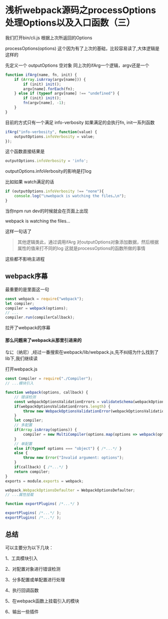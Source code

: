 # 浅析webpack源码之processOptions处理Options以及入口函数（三）

我们打开bin/cli.js
根据上次所返回的Options


processOptions(options)
这个因为有了上次的基础，比较容易读了,大体逻辑是这样的

先定义一个 outputOptions 空对象
同上次的ifArg一个逻辑，argv还是一个
```js
function ifArg(name, fn, init) {
	if (Array.isArray(argv[name])) {
		if (init) init();
		argv[name].forEach(fn);
	} else if (typeof argv[name] !== "undefined") {
		if (init) init();
		fn(argv[name], -1);
	}
}
```
目前的方式只有一个满足 
info-verbosity
如果满足的会执行fn, init一系列函数

```js
ifArg("info-verbosity", function(value) {
	outputOptions.infoVerbosity = value;
});
```
这个函数直接结果是

```js
outputOptions.infoVerbosity = 'info';
```
outputOptions.infoVerbosity的影响是打log
	
比如如果 watch满足的话

```js
if (outputOptions.infoVerbosity !== "none"){
	console.log("\nwebpack is watching the files…\n");
}
```
当你npm run dev的时候就会在页面上出现

webpack is watching the files…


这样一句话了

> 其他逻辑类此，通过调用ifArg 对outputOptions对象添加数据，然后根据属性的值来打不同的log
> 这就是processOptions的函数所做的事情


这些都不影响主进程


## webpack序幕 
最重要的是里面这一句

```js
const webpack = require("webpack");
let compiler;
compiler = webpack(options);
// ... 
compiler.run(compilerCallback);
```
拉开了webpack的序幕 

 
#### 那么问题来了webpack从那里引进来的 
なに（纳尼）,经过一番搜索在webpack/lib/webpack.js,先不纠结为什么找到了lib下,我们继续读

打开webpack.js
```js
const Compiler = require("./Compiler");
// ...模块引入

function webpack(options, callback) {
    // 错误检测
    const webpackOptionsValidationErrors = validateSchema(webpackOptionsSchema, options);
    if(webpackOptionsValidationErrors.length) {
        throw new WebpackOptionsValidationError(webpackOptionsValidationErrors);
    }
    let compiler;
    // 多配置
    if(Array.isArray(options)) {
        compiler = new MultiCompiler(options.map(options => webpack(options)));
    }
    // 单配置 
    else if(typeof options === "object") { /*...*/ } 
    else {
        throw new Error("Invalid argument: options");
    }
    if(callback) { /*...*/ }
    return compiler;
}
exports = module.exports = webpack;

webpack.WebpackOptionsDefaulter = WebpackOptionsDefaulter;
// ...属性挂载

function exportPlugins( /*...*/ )

exportPlugins( /*...*/ );
exportPlugins( /*...*/ );

```
## 总结
可以主要分为以下几块：

1、工具模块引入

2、对配置对象进行错误检测

3、分多配置或单配置进行处理

4、执行回调函数

5、在webpack函数上挂载引入的模块

6、输出一些插件








